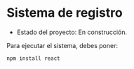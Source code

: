<h1> Sistema de registro </h1>

- Estado del proyecto: En construcción.

Para ejecutar el sistema, debes poner:

```npm install react```
